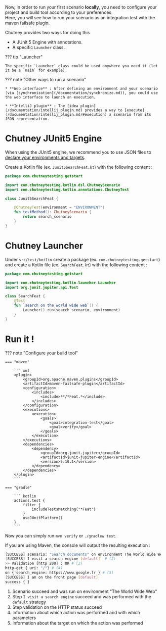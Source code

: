 <!--
  ~ SPDX-FileCopyrightText: 2017-2024 Enedis
  ~
  ~ SPDX-License-Identifier: Apache-2.0
  ~
-->

Now, in order to run your first scenario **locally**, you need to configure your project and build tool according to your preferences.  
Here, you will see how to run your scenario as an integration test with the maven failsafe plugin.

Chutney provides two ways for doing this

 * A JUnit 5 Engine with annotations.
 * A specific `Launcher` class.

??? tip "Launcher"

    The specific `Launcher` class could be used anywhere you need it (let it be a `main` for example).

??? note "Other ways to run a scenario"

    * **Web interface** : After defining an environment and your scenario (via [synchronization](/documentation/synchronize.md)), you could use the web interface to launch an execution.

    * **IntelliJ plugin** : The [idea plugin](/documentation/intellij_plugin.md) provides a way to [execute](/documentation/intellij_plugin.md/#execution) a scenario from its JSON representation.

# Chutney JUnit5 Engine

When using the JUnit5 engine, we recommend you to use JSON files to [declare your environments and targets](/getting_started/write.md/#define-a-test-environment-alternative).

Create a Kotlin file (ex. `Junit5SearchFeat.kt`) with the following content :

``` kotlin title="SearchFeat.kt"
package com.chutneytesting.getstart

import com.chutneytesting.kotlin.dsl.ChutneyScenario
import com.chutneytesting.kotlin.annotations.ChutneyTest

class Junit5SearchFeat {

    @ChutneyTest(environment = "ENVIRONMENT")
    fun testMethod(): ChutneyScenario {
        return search_scenario
    }
}
```


# Chutney Launcher

Under `src/test/kotlin` create a package (ex. `com.chutneytesting.getstart`) and create a Kotlin file (ex. `SearchFeat.kt`) with the following content :

``` kotlin title="SearchFeat.kt"
package com.chutneytesting.getstart

import com.chutneytesting.kotlin.launcher.Launcher
import org.junit.jupiter.api.Test

class SearchFeat {
    @Test
    fun `search on the world wide web`() {
        Launcher().run(search_scenario, environment)
    }
}
```

# Run it !

??? note "Configure your build tool"

    === "maven"

        ``` xml
        <plugin>
            <groupId>org.apache.maven.plugins</groupId>
            <artifactId>maven-failsafe-plugin</artifactId>
            <configuration>
                <includes>
                    <include>**/*Feat.*</include>
                </includes>
            </configuration>
            <executions>
                <execution>
                    <goals>
                        <goal>integration-test</goal>
                        <goal>verify</goal>
                    </goals>
                </execution>
            </executions>
            <dependencies>
                <dependency>
                    <groupId>org.junit.jupiter</groupId>
                    <artifactId>junit-jupiter-engine</artifactId>
                    <version>5.10.1</version>
                </dependency>
            </dependencies>
        </plugin>
        ```

    === "gradle"

        ``` kotlin
        actions.test {
            filter {
                includeTestsMatching("*Feat")
            }
            useJUnitPlatform()
        }
        ```

Now you can simply run `mvn verify` or `./gradlew test`.

If you are using Maven, the console will output the resulting execution :

``` sh
[SUCCESS] scenario: "Search documents" on environment The World Wide Web # (1)
[SUCCESS] I visit a search engine [default]  # (2)
>> Validation [http 200] : OK # (3)
http-get { uri: "/"} # (4)
on { search_engine: https://www.google.fr } # (5)
[SUCCESS] I am on the front page [default]
success { }
```

1. Scenario succeed and was run on environment "The World Wide Web"
2. Step `I visit a search engine` succeed and was performed with the `default` strategy
3. Step validation on the HTTP status succeed
4. Information about which action was performed and with which parameters
5. Information about the target on which the action was performed
